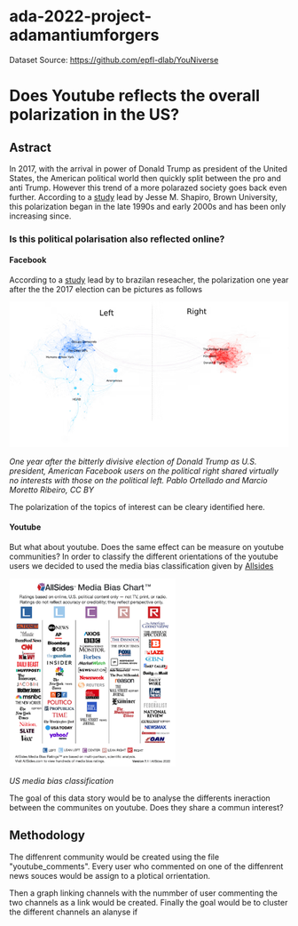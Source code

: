 # ada-2022-project-adamantiumforgers

Dataset Source: https://github.com/epfl-dlab/YouNiverse

# Does Youtube reflects the overall polarization in the US?

## Astract
In 2017, with the arrival in power of Donald Trump as president of the United States, the American political world then quickly split between the pro and anti Trump. However this trend of a more polarazed society goes back even further. According to a [study][1] lead by Jesse M. Shapiro, Brown University, this polarization began in the late 1990s and early 2000s and has been only increasing since.

### Is this political polarisation also reflected online?

#### Facebook

According to a [study][2] lead by to brazilan reseacher, the polarization one year after the the 2017 election can be pictures as follows

<img src="./pictures/fb_us_pol.png" alt="fb_us_pol" width="700"/>

*One year after the bitterly divisive election of Donald Trump as U.S. president, American Facebook users on the political right shared virtually no interests with those on the political left. Pablo Ortellado and Marcio Moretto Ribeiro, CC BY*

The polarization of the topics of interest can be cleary identified here.

#### Youtube

But what about youtube. Does the same effect can be measure on youtube communities?
In order to classify the different orientations of the youtube users we decided to used the media bias classification given by [Allsides][3]

<img src="./pictures/media_bias_allsides.png" alt="media_bias" width="300" class="center"/>

*US media bias classification* 

The goal of this data story would be to analyse the differents ineraction between the communites on youtube. Does they share a commun interest?

## Methodology
The diffenrent community would be created using the file "youtube_comments". Every user who commented on one of the diffenrent news souces would be assign to a plotical orrientation.

Then a graph linking channels with the nummber of user commenting the two channels as a link would be created. Finally the goal would be to cluster the different channels an alanyse if 

[1]: https://www.nber.org/papers/w26669
[2]: https://theconversation.com/mapping-brazils-political-polarization-online-96434
[3]: https://www.allsides.com/media-bias
